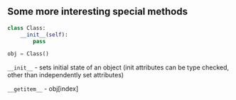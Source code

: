 ## Some more interesting special methods

```python
class Class:
    __init__(self):
        pass

obj = Class()
```

```__init__``` - sets initial state of an object (init attributes can be type checked, other than independently set attributes)

```__getitem__``` - obj[index]
